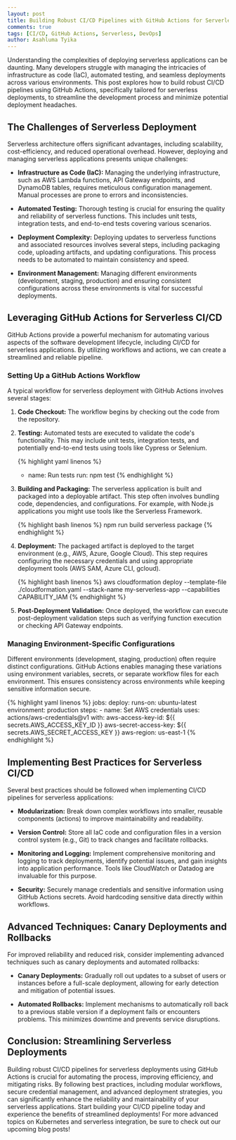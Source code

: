 ```yaml
---
layout: post
title: Building Robust CI/CD Pipelines with GitHub Actions for Serverless Deployments
comments: true
tags: [CI/CD, GitHub Actions, Serverless, DevOps]
author: Asahluma Tyika
---
```


Understanding the complexities of deploying serverless applications can be daunting.  Many developers struggle with managing the intricacies of infrastructure as code (IaC), automated testing, and seamless deployments across various environments.  This post explores how to build robust CI/CD pipelines using GitHub Actions, specifically tailored for serverless deployments, to streamline the development process and minimize potential deployment headaches.


## The Challenges of Serverless Deployment

Serverless architecture offers significant advantages, including scalability, cost-efficiency, and reduced operational overhead. However, deploying and managing serverless applications presents unique challenges:

* **Infrastructure as Code (IaC):** Managing the underlying infrastructure, such as AWS Lambda functions, API Gateway endpoints, and DynamoDB tables, requires meticulous configuration management.  Manual processes are prone to errors and inconsistencies.

* **Automated Testing:** Thorough testing is crucial for ensuring the quality and reliability of serverless functions.  This includes unit tests, integration tests, and end-to-end tests covering various scenarios.

* **Deployment Complexity:**  Deploying updates to serverless functions and associated resources involves several steps, including packaging code, uploading artifacts, and updating configurations.  This process needs to be automated to maintain consistency and speed.

* **Environment Management:** Managing different environments (development, staging, production) and ensuring consistent configurations across these environments is vital for successful deployments.


## Leveraging GitHub Actions for Serverless CI/CD

GitHub Actions provide a powerful mechanism for automating various aspects of the software development lifecycle, including CI/CD for serverless applications.  By utilizing workflows and actions, we can create a streamlined and reliable pipeline.

### Setting Up a GitHub Actions Workflow

A typical workflow for serverless deployment with GitHub Actions involves several stages:

1. **Code Checkout:** The workflow begins by checking out the code from the repository.

2. **Testing:** Automated tests are executed to validate the code's functionality.  This may include unit tests, integration tests, and potentially end-to-end tests using tools like Cypress or Selenium.  

    {% highlight yaml linenos %}
    - name: Run tests
      run: npm test
    {% endhighlight %}

3. **Building and Packaging:** The serverless application is built and packaged into a deployable artifact. This step often involves bundling code, dependencies, and configurations.  For example, with Node.js applications you might use tools like the Serverless Framework.

    {% highlight bash linenos %}
    npm run build
    serverless package
    {% endhighlight %}


4. **Deployment:** The packaged artifact is deployed to the target environment (e.g., AWS, Azure, Google Cloud). This step requires configuring the necessary credentials and using appropriate deployment tools (AWS SAM, Azure CLI, gcloud).

    {% highlight bash linenos %}
    aws cloudformation deploy --template-file ./cloudformation.yaml --stack-name my-serverless-app --capabilities CAPABILITY_IAM
    {% endhighlight %}

5. **Post-Deployment Validation:** Once deployed, the workflow can execute post-deployment validation steps such as verifying function execution or checking API Gateway endpoints.

### Managing Environment-Specific Configurations

Different environments (development, staging, production) often require distinct configurations.  GitHub Actions enables managing these variations using environment variables, secrets, or separate workflow files for each environment.  This ensures consistency across environments while keeping sensitive information secure.

{% highlight yaml linenos %}
jobs:
  deploy:
    runs-on: ubuntu-latest
    environment: production
    steps:
      - name: Set AWS credentials
        uses: actions/aws-credentials@v1
        with:
          aws-access-key-id: ${{ secrets.AWS_ACCESS_KEY_ID }}
          aws-secret-access-key: ${{ secrets.AWS_SECRET_ACCESS_KEY }}
          aws-region: us-east-1
    {% endhighlight %}


## Implementing Best Practices for Serverless CI/CD

Several best practices should be followed when implementing CI/CD pipelines for serverless applications:

* **Modularization:** Break down complex workflows into smaller, reusable components (actions) to improve maintainability and readability.

* **Version Control:**  Store all IaC code and configuration files in a version control system (e.g., Git) to track changes and facilitate rollbacks.

* **Monitoring and Logging:** Implement comprehensive monitoring and logging to track deployments, identify potential issues, and gain insights into application performance.  Tools like CloudWatch or Datadog are invaluable for this purpose.

* **Security:**  Securely manage credentials and sensitive information using GitHub Actions secrets.  Avoid hardcoding sensitive data directly within workflows.


## Advanced Techniques: Canary Deployments and Rollbacks

For improved reliability and reduced risk, consider implementing advanced techniques such as canary deployments and automated rollbacks:

* **Canary Deployments:** Gradually roll out updates to a subset of users or instances before a full-scale deployment, allowing for early detection and mitigation of potential issues.

* **Automated Rollbacks:**  Implement mechanisms to automatically roll back to a previous stable version if a deployment fails or encounters problems.  This minimizes downtime and prevents service disruptions.


## Conclusion: Streamlining Serverless Deployments

Building robust CI/CD pipelines for serverless deployments using GitHub Actions is crucial for automating the process, improving efficiency, and mitigating risks.  By following best practices, including modular workflows, secure credential management, and advanced deployment strategies, you can significantly enhance the reliability and maintainability of your serverless applications.  Start building your CI/CD pipeline today and experience the benefits of streamlined deployments!  For more advanced topics on Kubernetes and serverless integration, be sure to check out our upcoming blog posts!
